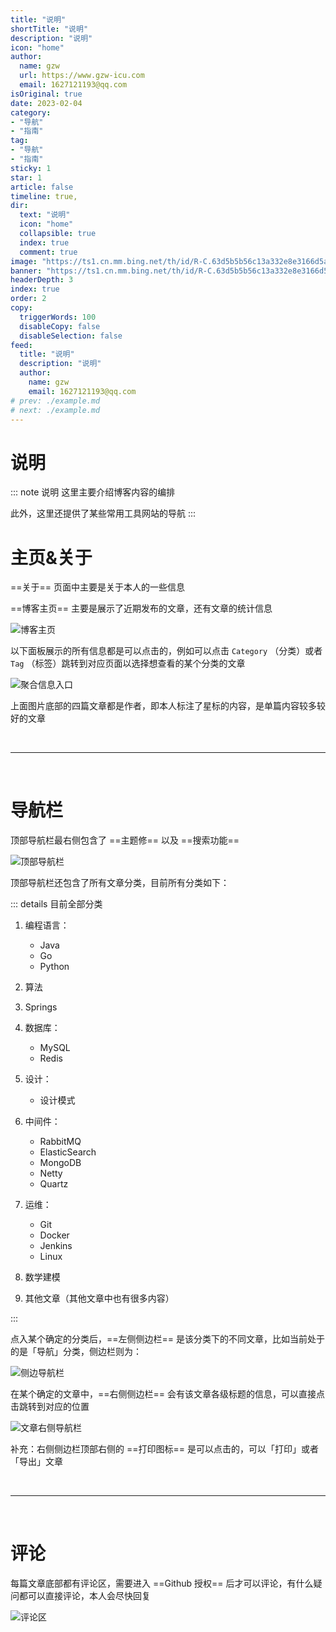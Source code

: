 ```yaml
---
title: "说明"
shortTitle: "说明"
description: "说明"
icon: "home"
author: 
  name: gzw
  url: https://www.gzw-icu.com
  email: 1627121193@qq.com
isOriginal: true
date: 2023-02-04
category: 
- "导航"
- "指南"
tag:
- "导航"
- "指南"
sticky: 1
star: 1
article: false
timeline: true,
dir:
  text: "说明"
  icon: "home"
  collapsible: true
  index: true
  comment: true
image: "https://ts1.cn.mm.bing.net/th/id/R-C.63d5b5b56c13a332e8e3166d5ad25eb5?rik=X3APh75B3fN0Kg&riu=http%3a%2f%2fimg.pconline.com.cn%2fimages%2fupload%2fupc%2ftx%2fwallpaper%2f1307%2f10%2fc2%2f23151595_1373424485109.jpg&ehk=lr%2fmn25zYXJ1EVHvD%2ft1B4lyNY9rm8u6ws37L%2bMH5NQ%3d&risl=&pid=ImgRaw&r=0"
banner: "https://ts1.cn.mm.bing.net/th/id/R-C.63d5b5b56c13a332e8e3166d5ad25eb5?rik=X3APh75B3fN0Kg&riu=http%3a%2f%2fimg.pconline.com.cn%2fimages%2fupload%2fupc%2ftx%2fwallpaper%2f1307%2f10%2fc2%2f23151595_1373424485109.jpg&ehk=lr%2fmn25zYXJ1EVHvD%2ft1B4lyNY9rm8u6ws37L%2bMH5NQ%3d&risl=&pid=ImgRaw&r=0"
headerDepth: 3
index: true
order: 2
copy:
  triggerWords: 100
  disableCopy: false
  disableSelection: false
feed:
  title: "说明"
  description: "说明"
  author:
    name: gzw
    email: 1627121193@qq.com
# prev: ./example.md
# next: ./example.md
---
```


# 说明

::: note 说明
这里主要介绍博客内容的编排

此外，这里还提供了某些常用工具网站的导航
:::





# 主页&关于

==关于== 页面中主要是关于本人的一些信息

==博客主页==  主要是展示了近期发布的文章，还有文章的统计信息

![博客主页](https://my-photos-1.oss-cn-hangzhou.aliyuncs.com/markdown//blog/20230212/%E5%8D%9A%E5%AE%A2%E4%B8%BB%E9%A1%B5.png)

以下面板展示的所有信息都是可以点击的，例如可以点击  `Category` （分类）或者 `Tag` （标签）跳转到对应页面以选择想查看的某个分类的文章

![聚合信息入口](https://my-photos-1.oss-cn-hangzhou.aliyuncs.com/markdown//blog/20230212/%E8%81%9A%E5%90%88%E4%BF%A1%E6%81%AF%E5%85%A5%E5%8F%A3.png)

上面图片底部的四篇文章都是作者，即本人标注了星标的内容，是单篇内容较多较好的文章



<br/>

---

<br/>



# 导航栏

顶部导航栏最右侧包含了 ==主题修== 以及 ==搜索功能==

![顶部导航栏](https://my-photos-1.oss-cn-hangzhou.aliyuncs.com/markdown//blog/20230212/%E9%A1%B6%E9%83%A8%E6%A0%8F.png)

顶部导航栏还包含了所有文章分类，目前所有分类如下：

::: details 目前全部分类

1. 编程语言：
   - Java
   - Go
   - Python
2. 算法
3. Springs

4. 数据库：
   - MySQL
   - Redis

5. 设计：
   - 设计模式

6. 中间件：
   - RabbitMQ
   - ElasticSearch
   - MongoDB
   - Netty
   - Quartz

7. 运维：
   - Git
   - Docker
   - Jenkins
   - Linux

8. 数学建模

9. 其他文章（其他文章中也有很多内容）

:::




点入某个确定的分类后，==左侧侧边栏== 是该分类下的不同文章，比如当前处于的是「导航」分类，侧边栏则为：

![侧边导航栏](https://my-photos-1.oss-cn-hangzhou.aliyuncs.com/markdown//blog/20230212/%E4%BE%A7%E8%BE%B9%E5%AF%BC%E8%88%AA%E6%A0%8F.png)

在某个确定的文章中，==右侧侧边栏== 会有该文章各级标题的信息，可以直接点击跳转到对应的位置

![文章右侧导航栏](https://my-photos-1.oss-cn-hangzhou.aliyuncs.com/markdown//blog/20230212/%E6%96%87%E7%AB%A0%E5%8F%B3%E4%BE%A7%E5%AF%BC%E8%88%AA%E6%A0%8F.png)

补充：右侧侧边栏顶部右侧的 ==打印图标== 是可以点击的，可以「打印」或者「导出」文章 

<br/>



---



<br/>





# 评论

每篇文章底部都有评论区，需要进入 ==Github 授权== 后才可以评论，有什么疑问都可以直接评论，本人会尽快回复

![评论区](https://my-photos-1.oss-cn-hangzhou.aliyuncs.com/markdown//blog/20230212/%E8%AF%84%E8%AE%BA%E5%8C%BA.png)